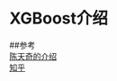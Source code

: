 # XGBoost介绍

##参考  
[陈天奇的介绍](http://www.52cs.org/?p=429)   
[知乎](https://www.zhihu.com/question/25627482)
